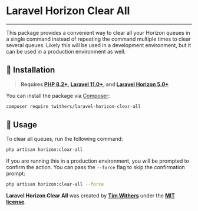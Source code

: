 # Laravel Horizon Clear All

------

This package provides a convenient way to clear all your Horizon queues in a single command instead of repeating the command multiple times to clear several queues.
Likely this will be used in a development environment, but it can be used in a production environment as well.

## 🚀 Installation

> **Requires [PHP 8.2+](https://php.net/releases), [Laravel 11.0+](https://laravel.com), and [Laravel Horizon 5.0+](https://laravel.com/docs/11.x/horizon)**

You can install the package via [Composer](https://getcomposer.org):

```bash
composer require twithers/laravel-horizon-clear-all
```

## 🙌 Usage

To clear all queues, run the following command:

```bash
php artisan horizon:clear-all
```

If you are running this in a production environment, you will be prompted to confirm the action. You can pass the `--force` flag to skip the confirmation prompt:

```bash
php artisan horizon:clear-all --force
```

**Laravel Horizon Clear All** was created by **[Tim Withers](https://twitter.com/TheTimWithers)** under the **[MIT license](https://opensource.org/licenses/MIT)**.
